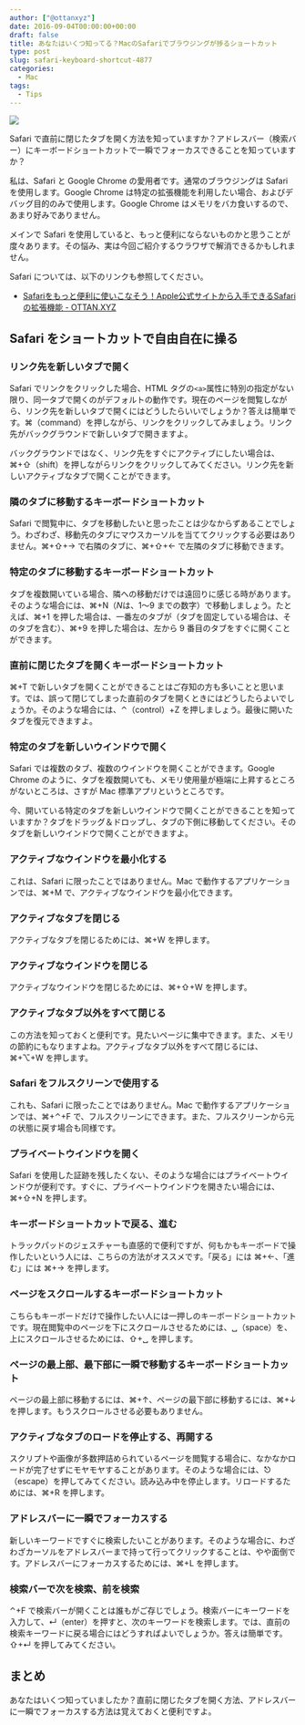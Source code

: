 ```yaml
---
author: ["@ottanxyz"]
date: 2016-09-04T00:00:00+00:00
draft: false
title: あなたはいくつ知ってる？MacのSafariでブラウジングが捗るショートカット
type: post
slug: safari-keyboard-shortcut-4877
categories:
  - Mac
tags:
  - Tips
---
```


![](/uploads/2016/09/160904-57cbc9ff1cbf1.jpg)

Safari で直前に閉じたタブを開く方法を知っていますか？アドレスバー（検索バー）にキーボードショートカットで一瞬でフォーカスできることを知っていますか？

私は、Safari と Google Chrome の愛用者です。通常のブラウジングは Safari を使用します。Google Chrome は特定の拡張機能を利用したい場合、およびデバッグ目的のみで使用します。Google Chrome はメモリをバカ食いするので、あまり好みでありません。

メインで Safari を使用していると、もっと便利にならないものかと思うことが度々あります。その悩み、実は今回ご紹介するウラワザで解消できるかもしれません。

Safari については、以下のリンクも参照してください。

* [Safariをもっと便利に使いこなそう！Apple公式サイトから入手できるSafariの拡張機能 - OTTAN.XYZ](/posts/2016/08/safari-mac-extensions-4741/)

## Safari をショートカットで自由自在に操る

### リンク先を新しいタブで開く

Safari でリンクをクリックした場合、HTML タグの`<a>`属性に特別の指定がない限り、同一タブで開くのがデフォルトの動作です。現在のページを閲覧しながら、リンク先を新しいタブで開くにはどうしたらいいでしょうか？答えは簡単です。⌘（command）を押しながら、リンクをクリックしてみましょう。リンク先がバックグラウンドで新しいタブで開きますよ。

バックグラウンドではなく、リンク先をすぐにアクティブにしたい場合は、⌘+⇧（shift）を押しながらリンクをクリックしてみてください。リンク先を新しいアクティブなタブで開くことができます。

### 隣のタブに移動するキーボードショートカット

Safari で閲覧中に、タブを移動したいと思ったことは少なからずあることでしょう。わざわざ、移動先のタブにマウスカーソルを当ててクリックする必要はありません。⌘+⇧+→ で右隣のタブに、⌘+⇧+← で左隣のタブに移動できます。

### 特定のタブに移動するキーボードショートカット

タブを複数開いている場合、隣への移動だけでは遠回りに感じる時があります。そのような場合には、⌘+N（*N*は、1〜9 までの数字）で移動しましょう。たとえば、⌘+1 を押した場合は、一番左のタブが（タブを固定している場合は、そのタブを含む）、⌘+9 を押した場合は、左から 9 番目のタブをすぐに開くことができます。

### 直前に閉じたタブを開くキーボードショートカット

⌘+T で新しいタブを開くことができることはご存知の方も多いことと思います。では、誤って閉じてしまった直前のタブを開くときにはどうしたらよいでしょうか。そのような場合には、⌃（control）+Z を押しましょう。最後に開いたタブを復元できますよ。

### 特定のタブを新しいウインドウで開く

Safari では複数のタブ、複数のウインドウを開くことができます。Google Chrome のように、タブを複数開いても、メモリ使用量が極端に上昇するところがないところは、さすが Mac 標準アプリというところです。

今、開いている特定のタブを新しいウインドウで開くことができることを知っていますか？タブをドラッグ＆ドロップし、タブの下側に移動してください。そのタブを新しいウインドウで開くことができますよ。

### アクティブなウインドウを最小化する

これは、Safari に限ったことではありません。Mac で動作するアプリケーションでは、⌘+M で、アクティブなウインドウを最小化できます。

### アクティブなタブを閉じる

アクティブなタブを閉じるためには、⌘+W を押します。

### アクティブなウインドウを閉じる

アクティブなウインドウを閉じるためには、⌘+⇧+W を押します。

### アクティブなタブ以外をすべて閉じる

この方法を知っておくと便利です。見たいページに集中できます。また、メモリの節約にもなりますよね。アクティブなタブ以外をすべて閉じるには、⌘+⌥+W を押します。

### Safari をフルスクリーンで使用する

これも、Safari に限ったことではありません。Mac で動作するアプリケーションでは、⌘+⌃+F で、フルスクリーンにできます。また、フルスクリーンから元の状態に戻す場合も同様です。

### プライベートウインドウを開く

Safari を使用した証跡を残したくない、そのような場合にはプライベートウインドウが便利です。すぐに、プライベートウインドウを開きたい場合には、⌘+⇧+N を押します。

### キーボードショートカットで戻る、進む

トラックパッドのジェスチャーも直感的で便利ですが、何もかもキーボードで操作したいという人には、こちらの方法がオススメです。「戻る」には ⌘+←、「進む」には ⌘+→ を押します。

### ページをスクロールするキーボードショートカット

こちらもキーボードだけで操作したい人には一押しのキーボードショートカットです。現在閲覧中のページを下にスクロールさせるためには、␣（space）を、上にスクロールさせるためには、⇧+␣ を押します。

### ページの最上部、最下部に一瞬で移動するキーボードショートカット

ページの最上部に移動するには、⌘+↑、ページの最下部に移動するには、⌘+↓ を押します。もうスクロールさせる必要もありません。

### アクティブなタブのロードを停止する、再開する

スクリプトや画像が多数押詰められているページを閲覧する場合に、なかなかロードが完了せずにモヤモヤすることがあります。そのような場合には、⎋（escape）を押してみてください。読み込み中を停止します。リロードするためには、⌘+R を押します。

### アドレスバーに一瞬でフォーカスする

新しいキーワードですぐに検索したいことがあります。そのような場合に、わざわざカーソルをアドレスバーまで持って行ってクリックすることは、やや面倒です。アドレスバーにフォーカスするためには、⌘+L を押します。

### 検索バーで次を検索、前を検索

⌃+F で検索バーが開くことは誰もがご存じでしょう。検索バーにキーワードを入力して、↵（enter）を押すと、次のキーワードを検索します。では、直前の検索キーワードに戻る場合にはどうすればよいでしょうか。答えは簡単です。⇧+↵ を押してみてください。

## まとめ

あなたはいくつ知っていましたか？直前に閉じたタブを開く方法、アドレスバーに一瞬でフォーカスする方法は覚えておくと便利ですよ。
